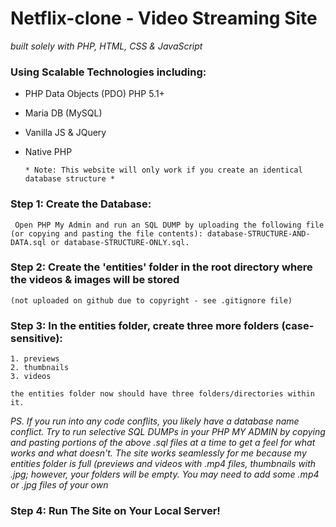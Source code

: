 # Netflix-clone - Video Streaming Site 
_built solely with PHP, HTML, CSS & JavaScript_  

### Using Scalable Technologies including: 
* PHP Data Objects (PDO) PHP 5.1+
* Maria DB (MySQL)
* Vanilla JS & JQuery
* Native PHP

      * Note: This website will only work if you create an identical database structure *

### Step 1: Create the Database:
     Open PHP My Admin and run an SQL DUMP by uploading the following file (or copying and pasting the file contents): database-STRUCTURE-AND-DATA.sql or database-STRUCTURE-ONLY.sql.
  
### Step 2: Create the 'entities' folder in the root directory where the videos & images will be stored
    (not uploaded on github due to copyright - see .gitignore file)
    
### Step 3: In the entities folder, create three more folders (case-sensitive): 
    1. previews
    2. thumbnails 
    3. videos
    
    the entities folder now should have three folders/directories within it.

_PS. If you run into any code conflits, you likely have a database name conflict. Try to run selective SQL DUMPs in your PHP MY ADMIN by copying and pasting portions of the above .sql files at a time to get a feel for what works and what doesn't. The site works seamlessly for me because my entities folder is full (previews and videos with .mp4 files, thumbnails with .jpg; however, your folders will be empty. You may need to add some .mp4 or .jpg files of your own_

### Step 4: Run The Site on Your Local Server!
